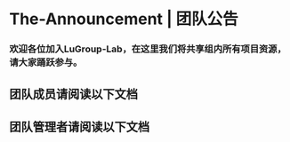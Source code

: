 # The-Announcement | 团队公告
### 欢迎各位加入LuGroup-Lab，在这里我们将共享组内所有项目资源，请大家踊跃参与。

## 团队成员请阅读以下文档


## 团队管理者请阅读以下文档

